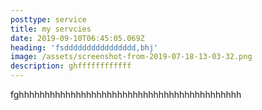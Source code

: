 ```yaml
---
posttype: service
title: my servcies
date: 2019-09-10T06:45:05.069Z
heading: 'fsdddddddddddddddd,bhj'
image: /assets/screenshot-from-2019-07-18-13-03-32.png
description: ghffffffffffff
---
```

fghhhhhhhhhhhhhhhhhhhhhhhhhhhhhhhhhhhhhhhhhhh
